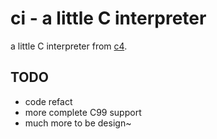 # ci - a little C interpreter

a little C interpreter from [c4](https://github.com/rswier/c4).

## TODO

* code refact
* more complete C99 support
* much more to be design~
